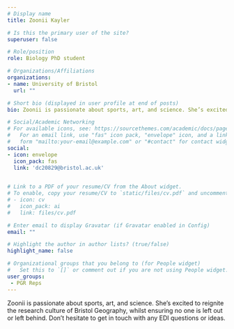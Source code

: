 ```yaml
---
# Display name
title: Zoonii Kayler 

# Is this the primary user of the site?
superuser: false

# Role/position
role: Biology PhD student

# Organizations/Affiliations
organizations:
- name: University of Bristol
  url: ""

# Short bio (displayed in user profile at end of posts)
bio: Zoonii is passionate about sports, art, and science. She’s excited to reignite the research culture of Bristol Geography, whilst ensuring no one is left out or left behind. Don’t hesitate to get in touch with any EDI questions or ideas.

# Social/Academic Networking
# For available icons, see: https://sourcethemes.com/academic/docs/page-builder/#icons
#   For an email link, use "fas" icon pack, "envelope" icon, and a link in the
#   form "mailto:your-email@example.com" or "#contact" for contact widget.
social:
- icon: envelope
  icon_pack: fas
  link: 'dc20829@bristol.ac.uk'

  
# Link to a PDF of your resume/CV from the About widget.
# To enable, copy your resume/CV to `static/files/cv.pdf` and uncomment the lines below.
# - icon: cv
#   icon_pack: ai
#   link: files/cv.pdf

# Enter email to display Gravatar (if Gravatar enabled in Config)
email: ""

# Highlight the author in author lists? (true/false)
highlight_name: false

# Organizational groups that you belong to (for People widget)
#   Set this to `[]` or comment out if you are not using People widget.
user_groups:
 - PGR Reps
---
```


Zoonii is passionate about sports, art, and science. She’s excited to reignite the research culture of Bristol Geography, whilst ensuring no one is left out or left behind. Don’t hesitate to get in touch with any EDI questions or ideas.